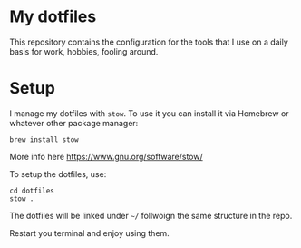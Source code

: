 # My dotfiles
This repository contains the configuration for the tools that I use on a daily basis for work, hobbies, fooling around.

# Setup
I manage my dotfiles with `stow`. To use it you can install it via Homebrew or whatever other package manager:
```
brew install stow
```
More info here https://www.gnu.org/software/stow/

To setup the dotfiles, use:
```
cd dotfiles
stow .
```
The dotfiles will be linked under `~/` follwoign the same structure in the repo.

Restart you terminal and enjoy using them.
